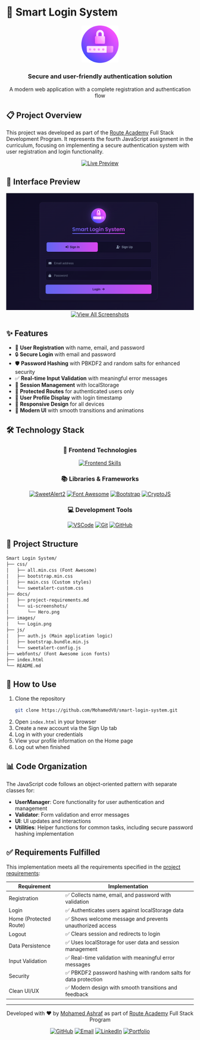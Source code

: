 # 🔐 Smart Login System

<div align="center">
  <img src="./images/auth.png" alt="Smart Login System Logo" width="100">
  <h3>Secure and user-friendly authentication solution</h3>
  <p>A modern web application with a complete registration and authentication flow</p>
</div>

## 📋 Project Overview

This project was developed as part of the [Route Academy](https://www.linkedin.com/company/routeacademy/) Full Stack Development Program. It represents the fourth JavaScript assignment in the curriculum, focusing on implementing a secure authentication system with user registration and login functionality.

<div align="center">
  <a href="https://mohamedv0.github.io/smart-login-system/">
    <img src="https://img.shields.io/badge/View_Live_Demo-4285F4?style=for-the-badge&logo=googlechrome&logoColor=white" alt="Live Preview" />
  </a>
</div>

## 💫 Interface Preview

<div align="center">
  <img src="docs/ui-screenshots/Hero.png" alt="Smart Login System Interface" width="800">
  
  <a href="docs/ui-screenshots">
    <img src="https://img.shields.io/badge/View_All_Screenshots-6366F1?style=for-the-badge&logo=instagram&logoColor=white" alt="View All Screenshots" />
  </a>
</div>

## ✨ Features

- 📝 **User Registration** with name, email, and password
- 🔒 **Secure Login** with email and password
- 🛡️ **Password Hashing** with PBKDF2 and random salts for enhanced security
- ✅ **Real-time Input Validation** with meaningful error messages
- 🔑 **Session Management** with localStorage
- 🚪 **Protected Routes** for authenticated users only
- 👤 **User Profile Display** with login timestamp
- 📱 **Responsive Design** for all devices
- 🎨 **Modern UI** with smooth transitions and animations

## 🛠️ Technology Stack

<div align="center">

### 🎨 Frontend Technologies
[![Frontend Skills](https://skillicons.dev/icons?i=html,css,js,bootstrap)](https://skillicons.dev)

### 📚 Libraries & Frameworks
[![SweetAlert2](https://img.shields.io/badge/SweetAlert2-8A2BE2?style=for-the-badge&logo=javascript&logoColor=white&style=plastic)](https://sweetalert2.github.io/)
[![Font Awesome](https://img.shields.io/badge/Font_Awesome-528DD7?style=for-the-badge&logo=font-awesome&logoColor=white&style=plastic)](https://fontawesome.com/)
[![Bootstrap](https://img.shields.io/badge/Bootstrap-7952B3?style=for-the-badge&logo=bootstrap&logoColor=white&style=plastic)](https://getbootstrap.com/)
[![CryptoJS](https://img.shields.io/badge/CryptoJS-333333?style=for-the-badge&logo=javascript&logoColor=white&style=plastic)](https://github.com/brix/crypto-js)

### 💻 Development Tools
[![VSCode](https://img.shields.io/badge/VS_Code-007ACC?style=for-the-badge&logo=visual-studio-code&logoColor=white&style=plastic)](https://code.visualstudio.com/)
[![Git](https://img.shields.io/badge/Git-F05032?style=for-the-badge&logo=git&logoColor=white&style=plastic)](https://git-scm.com/)
[![GitHub](https://img.shields.io/badge/GitHub-181717?style=for-the-badge&logo=github&logoColor=white&style=plastic)](https://github.com/)

</div>

## 📁 Project Structure

```
Smart Login System/
├── css/
│   ├── all.min.css (Font Awesome)
│   ├── bootstrap.min.css
│   ├── main.css (Custom styles)
│   └── sweetalert-custom.css
├── docs/
│   ├── project-requirements.md
│   └── ui-screenshots/
│       └── Hero.png
├── images/
│   └── Login.png
├── js/
│   ├── auth.js (Main application logic)
│   ├── bootstrap.bundle.min.js
│   └── sweetalert-config.js
├── webfonts/ (Font Awesome icon fonts)
├── index.html
└── README.md
```

## 🚀 How to Use

1. Clone the repository
   ```bash
   git clone https://github.com/MohamedV0/smart-login-system.git
   ```
2. Open `index.html` in your browser
3. Create a new account via the Sign Up tab
4. Log in with your credentials
5. View your profile information on the Home page
6. Log out when finished

## 📊 Code Organization

The JavaScript code follows an object-oriented pattern with separate classes for:

- **UserManager**: Core functionality for user authentication and management
- **Validator**: Form validation and error messages
- **UI**: UI updates and interactions
- **Utilities**: Helper functions for common tasks, including secure password hashing implementation

## ✅ Requirements Fulfilled

This implementation meets all the requirements specified in the [project requirements](./docs/project-requirements.md):

| Requirement | Implementation |
|-------------|----------------|
| Registration | ✅ Collects name, email, and password with validation |
| Login | ✅ Authenticates users against localStorage data |
| Home (Protected Route) | ✅ Shows welcome message and prevents unauthorized access |
| Logout | ✅ Clears session and redirects to login |
| Data Persistence | ✅ Uses localStorage for user data and session management |
| Input Validation | ✅ Real-time validation with meaningful error messages |
| Security | ✅ PBKDF2 password hashing with random salts for data protection |
| Clean UI/UX | ✅ Modern design with smooth transitions and feedback |

---

<div align="center">
  <p>Developed with ❤️ by <a href="https://github.com/MohamedV0">Mohamed Ashraf</a> as part of <a href="https://www.linkedin.com/company/routeacademy/">Route Academy</a> Full Stack Program</p>
  <p>
    <a href="https://github.com/MohamedV0"><img src="https://img.shields.io/badge/GitHub-MohamedV0-181717?style=flat&logo=github&logoColor=white" alt="GitHub"></a>
    <a href="mailto:mohamed.ashraf.v0@gmail.com"><img src="https://img.shields.io/badge/Contact-Email-EA4335?style=flat&logo=gmail&logoColor=white" alt="Email"></a>
    <a href="https://www.linkedin.com/in/mohamed-ashraf-v0/"><img src="https://img.shields.io/badge/LinkedIn-Profile-0A66C2?style=flat&logo=linkedin&logoColor=white" alt="LinkedIn"></a>
    <a href="https://mohamedv0.netlify.app/"><img src="https://img.shields.io/badge/Portfolio-Website-00C7B7?style=flat&logo=netlify&logoColor=white" alt="Portfolio"></a>
  </p>
</div>